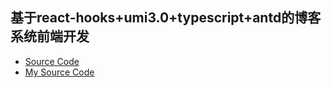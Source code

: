 ## 基于react-hooks+umi3.0+typescript+antd的博客系统前端开发

- [Source Code](https://github.com/Skedush/Blog-static-web)
- [My Source Code](https://github.com/keer2345/react-umi-blog)